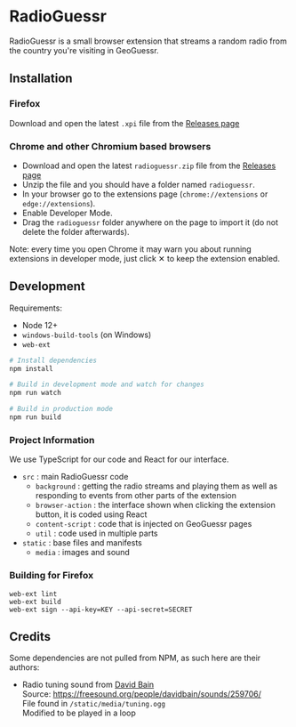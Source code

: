 # RadioGuessr

RadioGuessr is a small browser extension that streams a random radio from the country you're visiting in GeoGuessr.

## Installation

### Firefox

Download and open the latest `.xpi` file from the [Releases page](https://github.com/dzstara/radioguessr/releases/)

### Chrome and other Chromium based browsers

- Download and open the latest `radioguessr.zip` file from the [Releases page](https://github.com/dzstara/radioguessr/releases/)
- Unzip the file and you should have a folder named `radioguessr`.
- In your browser go to the extensions page (`chrome://extensions` or `edge://extensions`).
- Enable Developer Mode.
- Drag the `radioguessr` folder anywhere on the page to import it (do not delete the folder afterwards).

Note: every time you open Chrome it may warn you about running extensions in developer mode, just click ✕ to keep the extension enabled.

## Development

Requirements:

- Node 12+
- `windows-build-tools` (on Windows)
- `web-ext`

```bash
# Install dependencies
npm install

# Build in development mode and watch for changes
npm run watch

# Build in production mode
npm run build
```

### Project Information

We use TypeScript for our code and React for our interface.

- `src` : main RadioGuessr code
  - `background` : getting the radio streams and playing them as well as responding to events from other parts of the extension
  - `browser-action` : the interface shown when clicking the extension button, it is coded using React
  - `content-script` : code that is injected on GeoGuessr pages
  - `util` : code used in multiple parts
- `static` : base files and manifests
  - `media` : images and sound

### Building for Firefox

```
web-ext lint
web-ext build
web-ext sign --api-key=KEY --api-secret=SECRET
```

## Credits

Some dependencies are not pulled from NPM, as such here are their authors:

- Radio tuning sound from [David Bain](https://freesound.org/people/davidbain/)  
  Source: https://freesound.org/people/davidbain/sounds/259706/  
  File found in `/static/media/tuning.ogg`  
  Modified to be played in a loop
